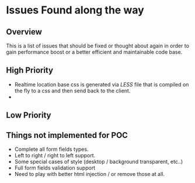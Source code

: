 # Issues Found along the way

## Overview
This is a list of issues that should be fixed or thought about again in order to gain performance
boost or a better efficient and maintainable code base.

## High Priority
- Realtime location base css is generated via *LESS* file that is compiled on the fly to a css and then send back to the client.
-

## Low Priority

## Things not implemented for POC
- Complete all form fields types.
- Left to right / right to left support.
- Some special cases of style (desktop / background transparent, etc..)
- Full form fields validation support
- Need to play with better html injection / or remove those at all.
